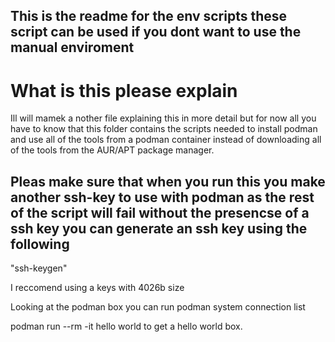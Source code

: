 ## This is the readme for the env scripts these script can be used if you dont want to use the manual enviroment

# What is this please explain
Ill will mamek a nother file explaining this in more detail but for now all you have to know that
this folder contains the scripts needed to install podman and use all of the tools from a podman container instead of downloading all of the tools from the AUR/APT package manager.

## Pleas make sure that when you run this you make another ssh-key to use with podman as the rest of the script will fail without the presencse of a ssh key you can generate an ssh key using the following 

"ssh-keygen"

I reccomend using a keys with 4026b size

Looking at the podman box you can run 
podman  system connection list

podman run --rm -it hello world
 to get a hello world box.
